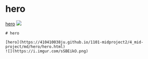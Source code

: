 # hero

[hero](https://410410038ju.github.io/1101-midproject2/4_mid-project/md/hero/hero.html)
![](https://i.imgur.com/sSBEikO.png)

```
# hero

[hero](https://410410038ju.github.io/1101-midproject2/4_mid-project/md/hero/hero.html)
![](https://i.imgur.com/sSBEikO.png)

```
